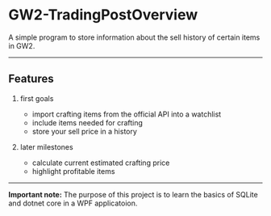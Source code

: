 # GW2-TradingPostOverview
A simple program to store information about the sell history of certain items in GW2.
___

## Features
  1. first goals
     - import crafting items from the official API into a watchlist
     - include items needed for crafting
     - store your sell price in a history

  2. later milestones
     - calculate current estimated crafting price
     - highlight profitable items

___

**Important note:** The purpose of this project is to learn the basics of SQLite and dotnet core in a WPF applicatoion.